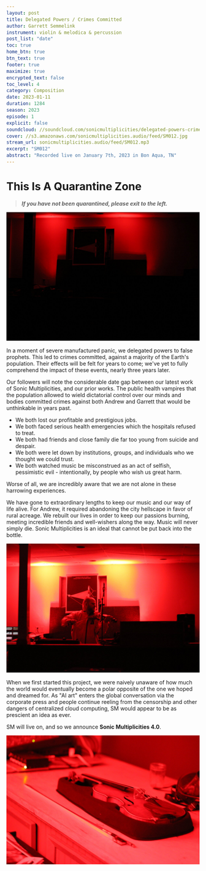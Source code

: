 ```yaml
---
layout: post
title: Delegated Powers / Crimes Committed
author: Garrett Semmelink
instrument: violin & melodica & percussion
post_list: "date"
toc: true
home_btn: true
btn_text: true
footer: true
maximize: true
encrypted_text: false
toc_level: 4
category: Composition
date: 2023-01-11
duration: 1284
season: 2023
episode: 1
explicit: false
soundcloud: //soundcloud.com/sonicmultiplicities/delegated-powers-crimes-committed
cover: //s3.amazonaws.com/sonicmultiplicities.audio/feed/SM012.jpg
stream_url: sonicmultiplicities.audio/feed/SM012.mp3
excerpt: "SM012"
abstract: "Recorded live on January 7th, 2023 in Bon Aqua, TN"
---
```


# This Is A Quarantine Zone
> ***If you have not been quarantined, please exit to the left.***

![](/assets/img/dpcc1.jpg)

In a moment of severe manufactured panic, we delegated powers to false prophets.
This led to crimes committed, against a majority of the Earth's population.
Their effects will be felt for years to come; we've yet to fully comprehend the
impact of these events, nearly three years later.

Our followers will note the considerable date gap between our latest work of
Sonic Multiplicities, and our prior works. The public health vampires that the
population allowed to wield dictatorial control over our minds and bodies
committed crimes against both Andrew and Garrett that would be unthinkable in
years past.

- We both lost our profitable and prestigious jobs.
- We both faced serious health emergencies which the hospitals refused to treat.
- We both had friends and close family die far too young from suicide and despair.
- We both were let down by institutions, groups, and individuals who we thought we
could trust.
- We both watched music be misconstrued as an act of selfish, pessimistic evil -
intentionally, by people who wish us great harm.

Worse of all, we are incredibly aware that we are not alone in these harrowing
experiences.

We have gone to extraordinary lengths to keep our music and our way of life
alive. For Andrew, it required abandoning the city hellscape in favor of rural
acreage. We rebuilt our lives in order to keep our passions burning, meeting
incredible friends and well-wishers along the way. Music will never simply die.
Sonic Multiplicities is an ideal that cannot be put back into the bottle.

![](/assets/img/dpcc3.jpg)

When we first started this project, we were naively unaware of how much the
world would eventually become a polar opposite of the one we hoped and dreamed
for. As "AI art" enters the global conversation via the corporate press and
people continue reeling from the censorship and other dangers of centralized
cloud computing, SM would appear to be as prescient an idea as ever.

SM will live on, and so we announce **Sonic Multiplicities 4.0**.

![](/assets/img/dpcc2.jpg)

